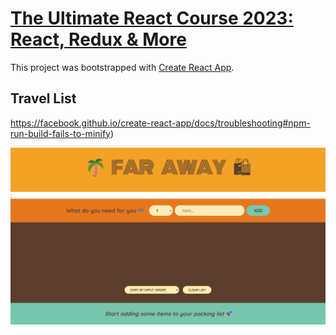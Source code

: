 # [The Ultimate React Course 2023: React, Redux & More](https://www.udemy.com/course/the-ultimate-react-course/)

This project was bootstrapped with [Create React App](https://github.com/facebook/create-react-app).

## Travel List

https://facebook.github.io/create-react-app/docs/troubleshooting#npm-run-build-fails-to-minify)

![Travel-List](./public/Travel-List.png)
